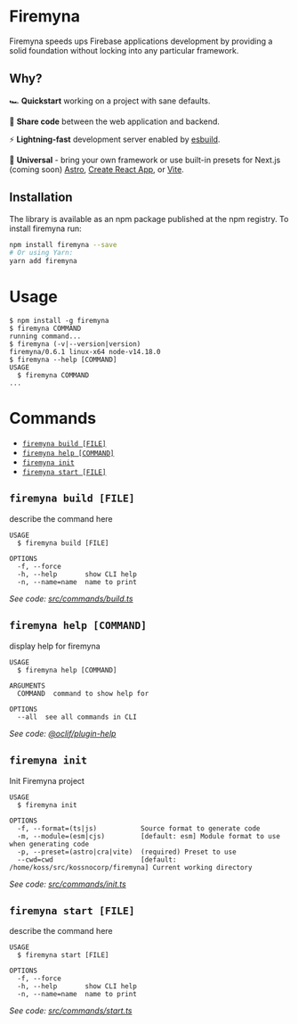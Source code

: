 # Firemyna

Firemyna speeds ups Firebase applications development by providing a solid foundation without locking into any particular framework.

## Why?

🏎️ **Quickstart** working on a project with sane defaults.

🤝 **Share code** between the web application and backend.

⚡️ **Lightning-fast** development server enabled by [esbuild](https://esbuild.github.io/).

🌈 **Universal** - bring your own framework or use built-in presets for Next.js (coming soon) [Astro](./examples/astro#readme), [Create React App](./examples/create-react-app#readme), or [Vite](./examples/vite#readme).

## Installation

The library is available as an npm package published at the npm registry. To install firemyna run:

```sh
npm install firemyna --save
# Or using Yarn:
yarn add firemyna
```

# Usage

<!-- usage -->

```sh-session
$ npm install -g firemyna
$ firemyna COMMAND
running command...
$ firemyna (-v|--version|version)
firemyna/0.6.1 linux-x64 node-v14.18.0
$ firemyna --help [COMMAND]
USAGE
  $ firemyna COMMAND
...
```

<!-- usagestop -->

# Commands

<!-- commands -->

- [`firemyna build [FILE]`](#firemyna-build-file)
- [`firemyna help [COMMAND]`](#firemyna-help-command)
- [`firemyna init`](#firemyna-init)
- [`firemyna start [FILE]`](#firemyna-start-file)

## `firemyna build [FILE]`

describe the command here

```
USAGE
  $ firemyna build [FILE]

OPTIONS
  -f, --force
  -h, --help       show CLI help
  -n, --name=name  name to print
```

_See code: [src/commands/build.ts](https://github.com/firemyna/firemyna/blob/v0.6.1/src/commands/build.ts)_

## `firemyna help [COMMAND]`

display help for firemyna

```
USAGE
  $ firemyna help [COMMAND]

ARGUMENTS
  COMMAND  command to show help for

OPTIONS
  --all  see all commands in CLI
```

_See code: [@oclif/plugin-help](https://github.com/oclif/plugin-help/blob/v3.2.4/src/commands/help.ts)_

## `firemyna init`

Init Firemyna project

```
USAGE
  $ firemyna init

OPTIONS
  -f, --format=(ts|js)           Source format to generate code
  -m, --module=(esm|cjs)         [default: esm] Module format to use when generating code
  -p, --preset=(astro|cra|vite)  (required) Preset to use
  --cwd=cwd                      [default: /home/koss/src/kossnocorp/firemyna] Current working directory
```

_See code: [src/commands/init.ts](https://github.com/firemyna/firemyna/blob/v0.6.1/src/commands/init.ts)_

## `firemyna start [FILE]`

describe the command here

```
USAGE
  $ firemyna start [FILE]

OPTIONS
  -f, --force
  -h, --help       show CLI help
  -n, --name=name  name to print
```

_See code: [src/commands/start.ts](https://github.com/firemyna/firemyna/blob/v0.6.1/src/commands/start.ts)_

<!-- commandsstop -->
